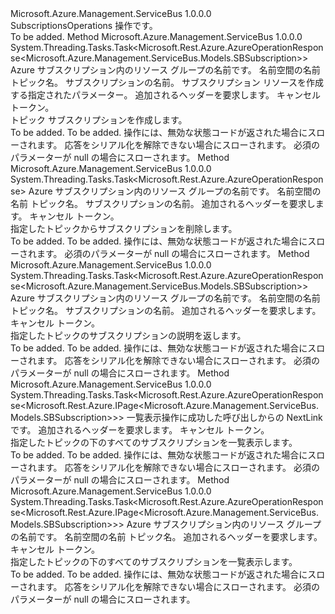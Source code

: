 <Type Name="ISubscriptionsOperations" FullName="Microsoft.Azure.Management.ServiceBus.ISubscriptionsOperations">
  <TypeSignature Language="C#" Value="public interface ISubscriptionsOperations" />
  <TypeSignature Language="ILAsm" Value=".class public interface auto ansi abstract ISubscriptionsOperations" />
  <TypeSignature Language="DocId" Value="T:Microsoft.Azure.Management.ServiceBus.ISubscriptionsOperations" />
  <TypeSignature Language="VB.NET" Value="Public Interface ISubscriptionsOperations" />
  <TypeSignature Language="F#" Value="type ISubscriptionsOperations = interface" />
  <AssemblyInfo>
    <AssemblyName>Microsoft.Azure.Management.ServiceBus</AssemblyName>
    <AssemblyVersion>1.0.0.0</AssemblyVersion>
  </AssemblyInfo>
  <Interfaces />
  <Docs>
    <summary>
            SubscriptionsOperations 操作です。
            </summary>
    <remarks>To be added.</remarks>
  </Docs>
  <Members>
    <Member MemberName="CreateOrUpdateWithHttpMessagesAsync">
      <MemberSignature Language="C#" Value="public System.Threading.Tasks.Task&lt;Microsoft.Rest.Azure.AzureOperationResponse&lt;Microsoft.Azure.Management.ServiceBus.Models.SBSubscription&gt;&gt; CreateOrUpdateWithHttpMessagesAsync (string resourceGroupName, string namespaceName, string topicName, string subscriptionName, Microsoft.Azure.Management.ServiceBus.Models.SBSubscription parameters, System.Collections.Generic.Dictionary&lt;string,System.Collections.Generic.List&lt;string&gt;&gt; customHeaders = null, System.Threading.CancellationToken cancellationToken = null);" />
      <MemberSignature Language="ILAsm" Value=".method public hidebysig newslot virtual instance class System.Threading.Tasks.Task`1&lt;class Microsoft.Rest.Azure.AzureOperationResponse`1&lt;class Microsoft.Azure.Management.ServiceBus.Models.SBSubscription&gt;&gt; CreateOrUpdateWithHttpMessagesAsync(string resourceGroupName, string namespaceName, string topicName, string subscriptionName, class Microsoft.Azure.Management.ServiceBus.Models.SBSubscription parameters, class System.Collections.Generic.Dictionary`2&lt;string, class System.Collections.Generic.List`1&lt;string&gt;&gt; customHeaders, valuetype System.Threading.CancellationToken cancellationToken) cil managed" />
      <MemberSignature Language="DocId" Value="M:Microsoft.Azure.Management.ServiceBus.ISubscriptionsOperations.CreateOrUpdateWithHttpMessagesAsync(System.String,System.String,System.String,System.String,Microsoft.Azure.Management.ServiceBus.Models.SBSubscription,System.Collections.Generic.Dictionary{System.String,System.Collections.Generic.List{System.String}},System.Threading.CancellationToken)" />
      <MemberSignature Language="F#" Value="abstract member CreateOrUpdateWithHttpMessagesAsync : string * string * string * string * Microsoft.Azure.Management.ServiceBus.Models.SBSubscription * System.Collections.Generic.Dictionary&lt;string, System.Collections.Generic.List&lt;string&gt;&gt; * System.Threading.CancellationToken -&gt; System.Threading.Tasks.Task&lt;Microsoft.Rest.Azure.AzureOperationResponse&lt;Microsoft.Azure.Management.ServiceBus.Models.SBSubscription&gt;&gt;" Usage="iSubscriptionsOperations.CreateOrUpdateWithHttpMessagesAsync (resourceGroupName, namespaceName, topicName, subscriptionName, parameters, customHeaders, cancellationToken)" />
      <MemberType>Method</MemberType>
      <AssemblyInfo>
        <AssemblyName>Microsoft.Azure.Management.ServiceBus</AssemblyName>
        <AssemblyVersion>1.0.0.0</AssemblyVersion>
      </AssemblyInfo>
      <ReturnValue>
        <ReturnType>System.Threading.Tasks.Task&lt;Microsoft.Rest.Azure.AzureOperationResponse&lt;Microsoft.Azure.Management.ServiceBus.Models.SBSubscription&gt;&gt;</ReturnType>
      </ReturnValue>
      <Parameters>
        <Parameter Name="resourceGroupName" Type="System.String" />
        <Parameter Name="namespaceName" Type="System.String" />
        <Parameter Name="topicName" Type="System.String" />
        <Parameter Name="subscriptionName" Type="System.String" />
        <Parameter Name="parameters" Type="Microsoft.Azure.Management.ServiceBus.Models.SBSubscription" />
        <Parameter Name="customHeaders" Type="System.Collections.Generic.Dictionary&lt;System.String,System.Collections.Generic.List&lt;System.String&gt;&gt;" />
        <Parameter Name="cancellationToken" Type="System.Threading.CancellationToken" />
      </Parameters>
      <Docs>
        <param name="resourceGroupName">
            Azure サブスクリプション内のリソース グループの名前です。
            </param>
        <param name="namespaceName">
            名前空間の名前
            </param>
        <param name="topicName">
            トピック名。
            </param>
        <param name="subscriptionName">
            サブスクリプションの名前。
            </param>
        <param name="parameters">
            サブスクリプション リソースを作成する指定されたパラメーター。
            </param>
        <param name="customHeaders">
            追加されるヘッダーを要求します。
            </param>
        <param name="cancellationToken">
            キャンセル トークン。
            </param>
        <summary>
            トピック サブスクリプションを作成します。
            <see href="https://msdn.microsoft.com/en-us/library/azure/mt639385.aspx" /></summary>
        <returns>To be added.</returns>
        <remarks>To be added.</remarks>
        <exception cref="T:Microsoft.Azure.Management.ServiceBus.Models.ErrorResponseException">
            操作には、無効な状態コードが返された場合にスローされます。
            </exception>
        <exception cref="T:Microsoft.Rest.SerializationException">
            応答をシリアル化を解除できない場合にスローされます。
            </exception>
        <exception cref="T:Microsoft.Rest.ValidationException">
            必須のパラメーターが null の場合にスローされます。
            </exception>
      </Docs>
    </Member>
    <Member MemberName="DeleteWithHttpMessagesAsync">
      <MemberSignature Language="C#" Value="public System.Threading.Tasks.Task&lt;Microsoft.Rest.Azure.AzureOperationResponse&gt; DeleteWithHttpMessagesAsync (string resourceGroupName, string namespaceName, string topicName, string subscriptionName, System.Collections.Generic.Dictionary&lt;string,System.Collections.Generic.List&lt;string&gt;&gt; customHeaders = null, System.Threading.CancellationToken cancellationToken = null);" />
      <MemberSignature Language="ILAsm" Value=".method public hidebysig newslot virtual instance class System.Threading.Tasks.Task`1&lt;class Microsoft.Rest.Azure.AzureOperationResponse&gt; DeleteWithHttpMessagesAsync(string resourceGroupName, string namespaceName, string topicName, string subscriptionName, class System.Collections.Generic.Dictionary`2&lt;string, class System.Collections.Generic.List`1&lt;string&gt;&gt; customHeaders, valuetype System.Threading.CancellationToken cancellationToken) cil managed" />
      <MemberSignature Language="DocId" Value="M:Microsoft.Azure.Management.ServiceBus.ISubscriptionsOperations.DeleteWithHttpMessagesAsync(System.String,System.String,System.String,System.String,System.Collections.Generic.Dictionary{System.String,System.Collections.Generic.List{System.String}},System.Threading.CancellationToken)" />
      <MemberSignature Language="F#" Value="abstract member DeleteWithHttpMessagesAsync : string * string * string * string * System.Collections.Generic.Dictionary&lt;string, System.Collections.Generic.List&lt;string&gt;&gt; * System.Threading.CancellationToken -&gt; System.Threading.Tasks.Task&lt;Microsoft.Rest.Azure.AzureOperationResponse&gt;" Usage="iSubscriptionsOperations.DeleteWithHttpMessagesAsync (resourceGroupName, namespaceName, topicName, subscriptionName, customHeaders, cancellationToken)" />
      <MemberType>Method</MemberType>
      <AssemblyInfo>
        <AssemblyName>Microsoft.Azure.Management.ServiceBus</AssemblyName>
        <AssemblyVersion>1.0.0.0</AssemblyVersion>
      </AssemblyInfo>
      <ReturnValue>
        <ReturnType>System.Threading.Tasks.Task&lt;Microsoft.Rest.Azure.AzureOperationResponse&gt;</ReturnType>
      </ReturnValue>
      <Parameters>
        <Parameter Name="resourceGroupName" Type="System.String" />
        <Parameter Name="namespaceName" Type="System.String" />
        <Parameter Name="topicName" Type="System.String" />
        <Parameter Name="subscriptionName" Type="System.String" />
        <Parameter Name="customHeaders" Type="System.Collections.Generic.Dictionary&lt;System.String,System.Collections.Generic.List&lt;System.String&gt;&gt;" />
        <Parameter Name="cancellationToken" Type="System.Threading.CancellationToken" />
      </Parameters>
      <Docs>
        <param name="resourceGroupName">
            Azure サブスクリプション内のリソース グループの名前です。
            </param>
        <param name="namespaceName">
            名前空間の名前
            </param>
        <param name="topicName">
            トピック名。
            </param>
        <param name="subscriptionName">
            サブスクリプションの名前。
            </param>
        <param name="customHeaders">
            追加されるヘッダーを要求します。
            </param>
        <param name="cancellationToken">
            キャンセル トークン。
            </param>
        <summary>
            指定したトピックからサブスクリプションを削除します。
            <see href="https://msdn.microsoft.com/en-us/library/azure/mt639381.aspx" /></summary>
        <returns>To be added.</returns>
        <remarks>To be added.</remarks>
        <exception cref="T:Microsoft.Azure.Management.ServiceBus.Models.ErrorResponseException">
            操作には、無効な状態コードが返された場合にスローされます。
            </exception>
        <exception cref="T:Microsoft.Rest.ValidationException">
            必須のパラメーターが null の場合にスローされます。
            </exception>
      </Docs>
    </Member>
    <Member MemberName="GetWithHttpMessagesAsync">
      <MemberSignature Language="C#" Value="public System.Threading.Tasks.Task&lt;Microsoft.Rest.Azure.AzureOperationResponse&lt;Microsoft.Azure.Management.ServiceBus.Models.SBSubscription&gt;&gt; GetWithHttpMessagesAsync (string resourceGroupName, string namespaceName, string topicName, string subscriptionName, System.Collections.Generic.Dictionary&lt;string,System.Collections.Generic.List&lt;string&gt;&gt; customHeaders = null, System.Threading.CancellationToken cancellationToken = null);" />
      <MemberSignature Language="ILAsm" Value=".method public hidebysig newslot virtual instance class System.Threading.Tasks.Task`1&lt;class Microsoft.Rest.Azure.AzureOperationResponse`1&lt;class Microsoft.Azure.Management.ServiceBus.Models.SBSubscription&gt;&gt; GetWithHttpMessagesAsync(string resourceGroupName, string namespaceName, string topicName, string subscriptionName, class System.Collections.Generic.Dictionary`2&lt;string, class System.Collections.Generic.List`1&lt;string&gt;&gt; customHeaders, valuetype System.Threading.CancellationToken cancellationToken) cil managed" />
      <MemberSignature Language="DocId" Value="M:Microsoft.Azure.Management.ServiceBus.ISubscriptionsOperations.GetWithHttpMessagesAsync(System.String,System.String,System.String,System.String,System.Collections.Generic.Dictionary{System.String,System.Collections.Generic.List{System.String}},System.Threading.CancellationToken)" />
      <MemberSignature Language="F#" Value="abstract member GetWithHttpMessagesAsync : string * string * string * string * System.Collections.Generic.Dictionary&lt;string, System.Collections.Generic.List&lt;string&gt;&gt; * System.Threading.CancellationToken -&gt; System.Threading.Tasks.Task&lt;Microsoft.Rest.Azure.AzureOperationResponse&lt;Microsoft.Azure.Management.ServiceBus.Models.SBSubscription&gt;&gt;" Usage="iSubscriptionsOperations.GetWithHttpMessagesAsync (resourceGroupName, namespaceName, topicName, subscriptionName, customHeaders, cancellationToken)" />
      <MemberType>Method</MemberType>
      <AssemblyInfo>
        <AssemblyName>Microsoft.Azure.Management.ServiceBus</AssemblyName>
        <AssemblyVersion>1.0.0.0</AssemblyVersion>
      </AssemblyInfo>
      <ReturnValue>
        <ReturnType>System.Threading.Tasks.Task&lt;Microsoft.Rest.Azure.AzureOperationResponse&lt;Microsoft.Azure.Management.ServiceBus.Models.SBSubscription&gt;&gt;</ReturnType>
      </ReturnValue>
      <Parameters>
        <Parameter Name="resourceGroupName" Type="System.String" />
        <Parameter Name="namespaceName" Type="System.String" />
        <Parameter Name="topicName" Type="System.String" />
        <Parameter Name="subscriptionName" Type="System.String" />
        <Parameter Name="customHeaders" Type="System.Collections.Generic.Dictionary&lt;System.String,System.Collections.Generic.List&lt;System.String&gt;&gt;" />
        <Parameter Name="cancellationToken" Type="System.Threading.CancellationToken" />
      </Parameters>
      <Docs>
        <param name="resourceGroupName">
            Azure サブスクリプション内のリソース グループの名前です。
            </param>
        <param name="namespaceName">
            名前空間の名前
            </param>
        <param name="topicName">
            トピック名。
            </param>
        <param name="subscriptionName">
            サブスクリプションの名前。
            </param>
        <param name="customHeaders">
            追加されるヘッダーを要求します。
            </param>
        <param name="cancellationToken">
            キャンセル トークン。
            </param>
        <summary>
            指定したトピックのサブスクリプションの説明を返します。
            <see href="https://msdn.microsoft.com/en-us/library/azure/mt639402.aspx" /></summary>
        <returns>To be added.</returns>
        <remarks>To be added.</remarks>
        <exception cref="T:Microsoft.Azure.Management.ServiceBus.Models.ErrorResponseException">
            操作には、無効な状態コードが返された場合にスローされます。
            </exception>
        <exception cref="T:Microsoft.Rest.SerializationException">
            応答をシリアル化を解除できない場合にスローされます。
            </exception>
        <exception cref="T:Microsoft.Rest.ValidationException">
            必須のパラメーターが null の場合にスローされます。
            </exception>
      </Docs>
    </Member>
    <Member MemberName="ListByTopicNextWithHttpMessagesAsync">
      <MemberSignature Language="C#" Value="public System.Threading.Tasks.Task&lt;Microsoft.Rest.Azure.AzureOperationResponse&lt;Microsoft.Rest.Azure.IPage&lt;Microsoft.Azure.Management.ServiceBus.Models.SBSubscription&gt;&gt;&gt; ListByTopicNextWithHttpMessagesAsync (string nextPageLink, System.Collections.Generic.Dictionary&lt;string,System.Collections.Generic.List&lt;string&gt;&gt; customHeaders = null, System.Threading.CancellationToken cancellationToken = null);" />
      <MemberSignature Language="ILAsm" Value=".method public hidebysig newslot virtual instance class System.Threading.Tasks.Task`1&lt;class Microsoft.Rest.Azure.AzureOperationResponse`1&lt;class Microsoft.Rest.Azure.IPage`1&lt;class Microsoft.Azure.Management.ServiceBus.Models.SBSubscription&gt;&gt;&gt; ListByTopicNextWithHttpMessagesAsync(string nextPageLink, class System.Collections.Generic.Dictionary`2&lt;string, class System.Collections.Generic.List`1&lt;string&gt;&gt; customHeaders, valuetype System.Threading.CancellationToken cancellationToken) cil managed" />
      <MemberSignature Language="DocId" Value="M:Microsoft.Azure.Management.ServiceBus.ISubscriptionsOperations.ListByTopicNextWithHttpMessagesAsync(System.String,System.Collections.Generic.Dictionary{System.String,System.Collections.Generic.List{System.String}},System.Threading.CancellationToken)" />
      <MemberSignature Language="F#" Value="abstract member ListByTopicNextWithHttpMessagesAsync : string * System.Collections.Generic.Dictionary&lt;string, System.Collections.Generic.List&lt;string&gt;&gt; * System.Threading.CancellationToken -&gt; System.Threading.Tasks.Task&lt;Microsoft.Rest.Azure.AzureOperationResponse&lt;Microsoft.Rest.Azure.IPage&lt;Microsoft.Azure.Management.ServiceBus.Models.SBSubscription&gt;&gt;&gt;" Usage="iSubscriptionsOperations.ListByTopicNextWithHttpMessagesAsync (nextPageLink, customHeaders, cancellationToken)" />
      <MemberType>Method</MemberType>
      <AssemblyInfo>
        <AssemblyName>Microsoft.Azure.Management.ServiceBus</AssemblyName>
        <AssemblyVersion>1.0.0.0</AssemblyVersion>
      </AssemblyInfo>
      <ReturnValue>
        <ReturnType>System.Threading.Tasks.Task&lt;Microsoft.Rest.Azure.AzureOperationResponse&lt;Microsoft.Rest.Azure.IPage&lt;Microsoft.Azure.Management.ServiceBus.Models.SBSubscription&gt;&gt;&gt;</ReturnType>
      </ReturnValue>
      <Parameters>
        <Parameter Name="nextPageLink" Type="System.String" />
        <Parameter Name="customHeaders" Type="System.Collections.Generic.Dictionary&lt;System.String,System.Collections.Generic.List&lt;System.String&gt;&gt;" />
        <Parameter Name="cancellationToken" Type="System.Threading.CancellationToken" />
      </Parameters>
      <Docs>
        <param name="nextPageLink">
            一覧表示操作に成功した呼び出しからの NextLink です。
            </param>
        <param name="customHeaders">
            追加されるヘッダーを要求します。
            </param>
        <param name="cancellationToken">
            キャンセル トークン。
            </param>
        <summary>
            指定したトピックの下のすべてのサブスクリプションを一覧表示します。
            <see href="https://msdn.microsoft.com/en-us/library/azure/mt639400.aspx" /></summary>
        <returns>To be added.</returns>
        <remarks>To be added.</remarks>
        <exception cref="T:Microsoft.Azure.Management.ServiceBus.Models.ErrorResponseException">
            操作には、無効な状態コードが返された場合にスローされます。
            </exception>
        <exception cref="T:Microsoft.Rest.SerializationException">
            応答をシリアル化を解除できない場合にスローされます。
            </exception>
        <exception cref="T:Microsoft.Rest.ValidationException">
            必須のパラメーターが null の場合にスローされます。
            </exception>
      </Docs>
    </Member>
    <Member MemberName="ListByTopicWithHttpMessagesAsync">
      <MemberSignature Language="C#" Value="public System.Threading.Tasks.Task&lt;Microsoft.Rest.Azure.AzureOperationResponse&lt;Microsoft.Rest.Azure.IPage&lt;Microsoft.Azure.Management.ServiceBus.Models.SBSubscription&gt;&gt;&gt; ListByTopicWithHttpMessagesAsync (string resourceGroupName, string namespaceName, string topicName, System.Collections.Generic.Dictionary&lt;string,System.Collections.Generic.List&lt;string&gt;&gt; customHeaders = null, System.Threading.CancellationToken cancellationToken = null);" />
      <MemberSignature Language="ILAsm" Value=".method public hidebysig newslot virtual instance class System.Threading.Tasks.Task`1&lt;class Microsoft.Rest.Azure.AzureOperationResponse`1&lt;class Microsoft.Rest.Azure.IPage`1&lt;class Microsoft.Azure.Management.ServiceBus.Models.SBSubscription&gt;&gt;&gt; ListByTopicWithHttpMessagesAsync(string resourceGroupName, string namespaceName, string topicName, class System.Collections.Generic.Dictionary`2&lt;string, class System.Collections.Generic.List`1&lt;string&gt;&gt; customHeaders, valuetype System.Threading.CancellationToken cancellationToken) cil managed" />
      <MemberSignature Language="DocId" Value="M:Microsoft.Azure.Management.ServiceBus.ISubscriptionsOperations.ListByTopicWithHttpMessagesAsync(System.String,System.String,System.String,System.Collections.Generic.Dictionary{System.String,System.Collections.Generic.List{System.String}},System.Threading.CancellationToken)" />
      <MemberSignature Language="F#" Value="abstract member ListByTopicWithHttpMessagesAsync : string * string * string * System.Collections.Generic.Dictionary&lt;string, System.Collections.Generic.List&lt;string&gt;&gt; * System.Threading.CancellationToken -&gt; System.Threading.Tasks.Task&lt;Microsoft.Rest.Azure.AzureOperationResponse&lt;Microsoft.Rest.Azure.IPage&lt;Microsoft.Azure.Management.ServiceBus.Models.SBSubscription&gt;&gt;&gt;" Usage="iSubscriptionsOperations.ListByTopicWithHttpMessagesAsync (resourceGroupName, namespaceName, topicName, customHeaders, cancellationToken)" />
      <MemberType>Method</MemberType>
      <AssemblyInfo>
        <AssemblyName>Microsoft.Azure.Management.ServiceBus</AssemblyName>
        <AssemblyVersion>1.0.0.0</AssemblyVersion>
      </AssemblyInfo>
      <ReturnValue>
        <ReturnType>System.Threading.Tasks.Task&lt;Microsoft.Rest.Azure.AzureOperationResponse&lt;Microsoft.Rest.Azure.IPage&lt;Microsoft.Azure.Management.ServiceBus.Models.SBSubscription&gt;&gt;&gt;</ReturnType>
      </ReturnValue>
      <Parameters>
        <Parameter Name="resourceGroupName" Type="System.String" />
        <Parameter Name="namespaceName" Type="System.String" />
        <Parameter Name="topicName" Type="System.String" />
        <Parameter Name="customHeaders" Type="System.Collections.Generic.Dictionary&lt;System.String,System.Collections.Generic.List&lt;System.String&gt;&gt;" />
        <Parameter Name="cancellationToken" Type="System.Threading.CancellationToken" />
      </Parameters>
      <Docs>
        <param name="resourceGroupName">
            Azure サブスクリプション内のリソース グループの名前です。
            </param>
        <param name="namespaceName">
            名前空間の名前
            </param>
        <param name="topicName">
            トピック名。
            </param>
        <param name="customHeaders">
            追加されるヘッダーを要求します。
            </param>
        <param name="cancellationToken">
            キャンセル トークン。
            </param>
        <summary>
            指定したトピックの下のすべてのサブスクリプションを一覧表示します。
            <see href="https://msdn.microsoft.com/en-us/library/azure/mt639400.aspx" /></summary>
        <returns>To be added.</returns>
        <remarks>To be added.</remarks>
        <exception cref="T:Microsoft.Azure.Management.ServiceBus.Models.ErrorResponseException">
            操作には、無効な状態コードが返された場合にスローされます。
            </exception>
        <exception cref="T:Microsoft.Rest.SerializationException">
            応答をシリアル化を解除できない場合にスローされます。
            </exception>
        <exception cref="T:Microsoft.Rest.ValidationException">
            必須のパラメーターが null の場合にスローされます。
            </exception>
      </Docs>
    </Member>
  </Members>
</Type>